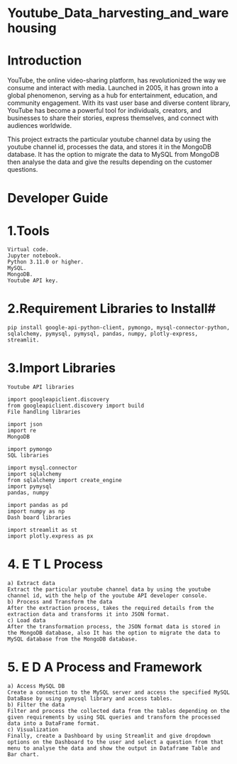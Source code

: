 # Youtube_Data_harvesting_and_warehousing
# Introduction
YouTube, the online video-sharing platform, has revolutionized the way we consume and interact with media. Launched in 2005, it has grown into a global phenomenon, serving as a hub for entertainment, education, and community engagement. With its vast user base and diverse content library, YouTube has become a powerful tool for individuals, creators, and businesses to share their stories, express themselves, and connect with audiences worldwide.

This project extracts the particular youtube channel data by using the youtube channel id, processes the data, and stores it in the MongoDB database. It has the option to migrate the data to MySQL from MongoDB then analyse the data and give the results depending on the customer questions.


# Developer Guide
# 1.Tools
	Virtual code.
	Jupyter notebook.
	Python 3.11.0 or higher.
	MySQL.
	MongoDB.
	Youtube API key.
# 2.Requirement Libraries to Install#
	pip install google-api-python-client, pymongo, mysql-connector-python, sqlalchemy, pymysql, pymysql, pandas, numpy, plotly-express, streamlit.
# 3.Import Libraries
	Youtube API libraries

	import googleapiclient.discovery
	from googleapiclient.discovery import build
	File handling libraries
	
	import json
	import re
	MongoDB
	
	import pymongo
	SQL libraries
	
	import mysql.connector
	import sqlalchemy
	from sqlalchemy import create_engine
	import pymysql
	pandas, numpy
	
	import pandas as pd
	import numpy as np
	Dash board libraries
	
	import streamlit as st
	import plotly.express as px
# 4. E T L Process
	a) Extract data
	Extract the particular youtube channel data by using the youtube channel id, with the help of the youtube API developer console.
	b) Process and Transform the data
	After the extraction process, takes the required details from the extraction data and transforms it into JSON format.
	c) Load data
	After the transformation process, the JSON format data is stored in the MongoDB database, also It has the option to migrate the data to MySQL database from the MongoDB database.
# 5. E D A Process and Framework
	a) Access MySQL DB
	Create a connection to the MySQL server and access the specified MySQL DataBase by using pymysql library and access tables.
	b) Filter the data
	Filter and process the collected data from the tables depending on the given requirements by using SQL queries and transform the processed data into a DataFrame format.
	c) Visualization
	Finally, create a Dashboard by using Streamlit and give dropdown options on the Dashboard to the user and select a question from that menu to analyse the data and show the output in Dataframe Table and 	Bar chart.
